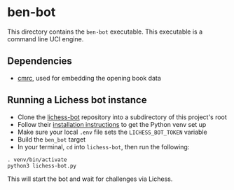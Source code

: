 # ben-bot

This directory contains the `ben-bot` executable. This executable is a command line UCI engine.

## Dependencies

* [cmrc](https://github.com/vector-of-bool/cmrc), used for embedding the opening book data

## Running a Lichess bot instance

* Clone the [lichess-bot](https://github.com/lichess-bot-devs/lichess-bot) repository into a subdirectory of this project's root
* Follow their [installation instructions](https://github.com/lichess-bot-devs/lichess-bot/wiki/How-to-Install) to get the Python venv set up
* Make sure your local `.env` file sets the `LICHESS_BOT_TOKEN` variable
* Build the `ben_bot` target
* In your terminal, `cd` into `lichess-bot`, then run the following:
```shell
. venv/bin/activate
python3 lichess-bot.py
```

This will start the bot and wait for challenges via Lichess.
